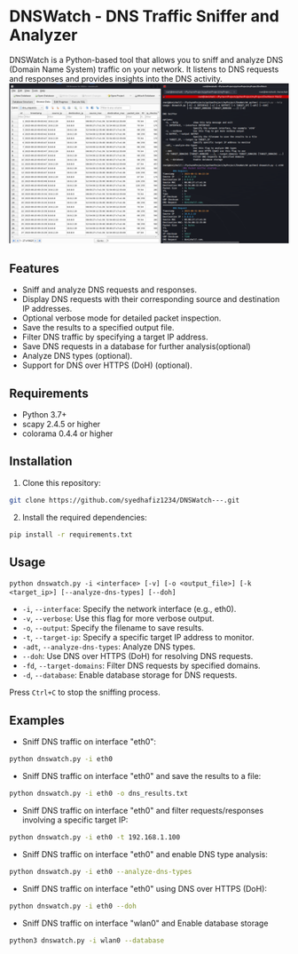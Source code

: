 # DNSWatch - DNS Traffic Sniffer and Analyzer
DNSWatch is a Python-based tool that allows you to sniff and analyze DNS (Domain Name System) traffic on your network. It listens to DNS requests and responses and provides insights into the DNS activity.
<img src="etc/dnswatch1.png">

## Features

- Sniff and analyze DNS requests and responses.
- Display DNS requests with their corresponding source and destination IP addresses.
- Optional verbose mode for detailed packet inspection.
- Save the results to a specified output file.
- Filter DNS traffic by specifying a target IP address.
- Save DNS requests in a database for further analysis(optional)
- Analyze DNS types (optional).
- Support for DNS over HTTPS (DoH) (optional).

## Requirements

- Python 3.7+
- scapy 2.4.5 or higher
- colorama 0.4.4 or higher

## Installation

1. Clone this repository:

```bash
git clone https://github.com/syedhafiz1234/DNSWatch---.git
```

2. Install the required dependencies:

```bash
pip install -r requirements.txt
```

## Usage

```
python dnswatch.py -i <interface> [-v] [-o <output_file>] [-k <target_ip>] [--analyze-dns-types] [--doh]
```

- `-i`, `--interface`: Specify the network interface (e.g., eth0).
- `-v`, `--verbose`: Use this flag for more verbose output.
- `-o`, `--output`: Specify the filename to save results.
- `-t`, `--target-ip`: Specify a specific target IP address to monitor.
- `-adt`, `--analyze-dns-types`: Analyze DNS types.
- `--doh`: Use DNS over HTTPS (DoH) for resolving DNS requests.
- `-fd`, `--target-domains`: Filter DNS requests by specified domains.
- `-d`, `--database`: Enable database storage for DNS requests.

Press `Ctrl+C` to stop the sniffing process.

## Examples

- Sniff DNS traffic on interface "eth0":
```bash
python dnswatch.py -i eth0
```

- Sniff DNS traffic on interface "eth0" and save the results to a file:
```bash
python dnswatch.py -i eth0 -o dns_results.txt
```

- Sniff DNS traffic on interface "eth0" and filter requests/responses involving a specific target IP:
```bash
python dnswatch.py -i eth0 -t 192.168.1.100
```

- Sniff DNS traffic on interface "eth0" and enable DNS type analysis:
```bash
python dnswatch.py -i eth0 --analyze-dns-types
```

- Sniff DNS traffic on interface "eth0" using DNS over HTTPS (DoH):

```bash
python dnswatch.py -i eth0 --doh
```

- Sniff DNS traffic on interface "wlan0" and Enable database storage
```bash
python3 dnswatch.py -i wlan0 --database
```

